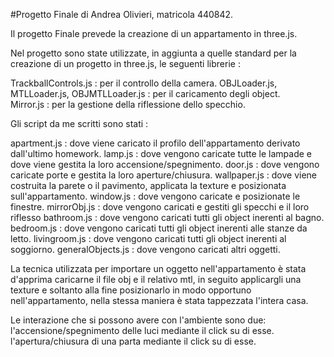 #Progetto Finale di Andrea Olivieri, matricola 440842.

Il progetto Finale prevede la creazione di un appartamento in three.js.

Nel progetto sono state utilizzate, in aggiunta a quelle standard per la creazione di un progetto in three.js, le seguenti librerie : 

  TrackballControls.js : per il controllo della camera.
  OBJLoader.js, MTLLoader.js, OBJMTLLoader.js : per il caricamento degli object.    
  Mirror.js : per la gestione della riflessione dello specchio.

Gli script da me scritti sono stati :     

  apartment.js : dove viene caricato il profilo dell'appartamento derivato dall'ultimo homework.
  lamp.js : dove vengono caricate tutte le lampade e dove viene gestita la loro accensione/spegnimento.
  door.js : dove vengono caricate porte e gestita la loro aperture/chiusura.
  wallpaper.js : dove viene costruita la parete o il pavimento, applicata la texture e posizionata sull'appartamento.
  window.js : dove vengono caricate e posizionate le finestre.
  mirrorObj.js : dove vengono caricati e gestiti gli specchi e il loro riflesso
  bathroom.js : dove vengono caricati tutti gli object inerenti al bagno.
  bedroom.js : dove vengono caricati tutti gli object inerenti alle stanze da letto.
  livingroom.js : dove vengono caricati tutti gli object inerenti al soggiorno.
  generalObjects.js : dove vengono caricati altri oggetti.

La tecnica utilizzata per importare un oggetto nell'appartamento è stata d'apprima caricarne il file obj e il relativo mtl, in seguito applicargli una texture e soltanto alla fine posizionarlo in modo opportuno nell'appartamento, nella stessa maniera è stata tappezzata l'intera casa.

Le interazione che si possono avere con l'ambiente sono due: 
  l'accensione/spegnimento delle luci mediante il click su di esse.
  l'apertura/chiusura di una parta mediante il click su di esse.